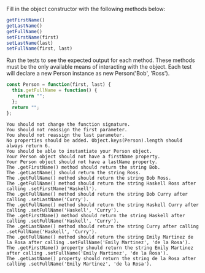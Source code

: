Fill in the object constructor with the following methods below:

```javascript
getFirstName()
getLastName()
getFullName()
setFirstName(first)
setLastName(last)
setFullName(first, last)
```

Run the tests to see the expected output for each method. These methods
must be the only available means of interacting with the object. Each test
will declare a new Person instance as new Person('Bob', 'Ross').


```javascript
const Person = function(first, last) {
  this.getFullName = function() {
    return "";
  };
  return "";
};
```


```
You should not change the function signature.
You should not reassign the first parameter.
You should not reassign the last parameter.
No properties should be added. Object.keys(Person).length should always return 6.
You should be able to instantiate your Person object.
Your Person object should not have a firstName property.
Your Person object should not have a lastName property.
The .getFirstName() method should return the string Bob.
The .getLastName() should return the string Ross.
The .getFullName() method should return the string Bob Ross.
The .getFullName() method should return the string Haskell Ross after calling .setFirstName('Haskell').
The .getFullName() method should return the string Bob Curry after calling .setLastName('Curry').
The .getFullName() method should return the string Haskell Curry after calling .setFullName('Haskell', 'Curry').
The .getFirstName() method should return the string Haskell after calling .setFullName('Haskell', 'Curry').
The .getLastName() method should return the string Curry after calling .setFullName('Haskell', 'Curry').
The .getFullName() method should return the string Emily Martinez de la Rosa after calling .setFullName('Emily Martinez', 'de la Rosa').
The .getFirstName() property should return the string Emily Martinez after calling .setFullName('Emily Martinez', 'de la Rosa').
The .getLastName() property should return the string de la Rosa after calling .setFullName('Emily Martinez', 'de la Rosa').
```
